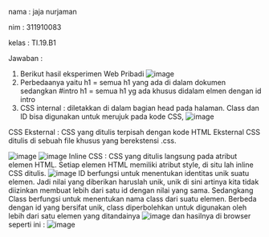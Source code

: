 nama : jaja nurjaman

nim  : 311910083

kelas : TI.19.B1

Jawaban :

1. Berikut hasil eksperimen Web Pribadi
![image](https://user-images.githubusercontent.com/81528179/113609222-b069dd00-9675-11eb-88b3-141ad8833872.png)
2. Perbedaanya yaitu h1 = semua h1 yang ada di dalam dokumen sedangkan #intro h1 = semua h1 yg ada khusus didalam elmen dengan id intro
3. CSS internal : diletakkan di dalam bagian head pada halaman. Class dan ID bisa digunakan untuk merujuk pada kode CSS,
![image](https://user-images.githubusercontent.com/81528179/113612845-8d8df780-967a-11eb-837a-a2052fe60dd3.png)

CSS Eksternal : CSS yang ditulis terpisah dengan kode HTML Eksternal CSS ditulis di sebuah file khusus yang berekstensi .css.

![image](https://user-images.githubusercontent.com/81528179/113612507-240de900-967a-11eb-88c0-2ab983a8c3cd.png)
![image](https://user-images.githubusercontent.com/81528179/113612589-3ee05d80-967a-11eb-814e-ff873d27bc36.png)
Inline CSS : CSS yang ditulis langsung pada atribut elemen HTML. Setiap elemen HTML memiliki atribut style, di situ lah inline CSS ditulis.
![image](https://user-images.githubusercontent.com/81528179/113613041-d5ad1a00-967a-11eb-84cc-a5eaf78192a8.png)
ID berfungsi untuk menentukan identitas unik suatu elemen. Jadi nilai yang diberikan haruslah unik, unik di sini artinya kita tidak diizinkan membuat lebih dari satu id dengan nilai yang sama. Sedangkang Class berfungsi untuk menentukan nama class dari suatu elemen. Berbeda dengan id yang bersifat unik, class diperbolehkan untuk digunakan oleh lebih dari satu elemen yang ditandainya
![image](https://user-images.githubusercontent.com/81528179/113613317-405e5580-967b-11eb-9f6c-d0bdd74119ef.png)
dan hasilnya di browser seperti ini :
![image](https://user-images.githubusercontent.com/81528179/113613618-ae0a8180-967b-11eb-988a-3ee65d461f87.png)















